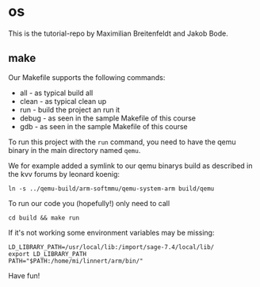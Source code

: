 # os

This is the tutorial-repo by Maximilian Breitenfeldt and Jakob Bode.

## make

Our Makefile supports the following commands:
* all - as typical build all
* clean - as typical clean up
* run - build the project an run it
* debug - as seen in the sample Makefile of this course
* gdb - as seen in the sample Makefile of this course

To run this project with the `run` command, you need to have the qemu binary
in the main directory named `qemu`.

We for example added a symlink to our qemu binarys build as described in the kvv
forums by leonard koenig:
```
ln -s ../qemu-build/arm-softmmu/qemu-system-arm build/qemu
```

To run our code you (hopefully!) only need to call
```
cd build && make run
```

If it's not working some environment variables may be missing:
```
LD_LIBRARY_PATH=/usr/local/lib:/import/sage-7.4/local/lib/
export LD_LIBRARY_PATH
PATH="$PATH:/home/mi/linnert/arm/bin/"
```

Have fun!
